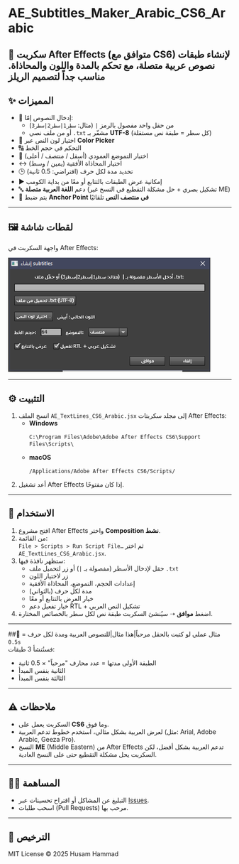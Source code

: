 # AE_Subtitles_Maker_Arabic_CS6_Arabic

📌 سكربت After Effects (متوافق مع **CS6**) 
لإنشاء طبقات نصوص عربية متصلة،
مع تحكم بالمدة واللون والمحاذاة.
مناسب جداً لتصميم الريلز 
---

## ✨ المميزات
- 📝 إدخال النصوص إمّا:
  - من حقل واحد مفصول بالرمز `|` (مثال: `سطر1|سطر2|سطر3`)
  - أو من ملف نصي `.txt` مشفّر بـ **UTF-8** (كل سطر = طبقة نص مستقلة)
- 🎨 اختيار لون النص عبر **Color Picker**
- 🔠 التحكم في حجم الخط
- 📍 اختيار التموضع العمودي (أسفل / منتصف / أعلى)
- ↔️ اختيار المحاذاة الأفقية (يمين / وسط)
- 🕒 تحديد مدة لكل حرف (افتراضي: 0.5 ثانية)
- ▶️ إمكانية عرض الطبقات بالتتابع أو معًا من بداية الكومب
- 🔤 دعم **اللغة العربية متصلة** (تشكيل بصري + حل مشكلة التقطيع في النسخ غير ME)
- 🎯 يتم ضبط **Anchor Point في منتصف النص** تلقائيًا

---

## 🖼️ لقطات شاشة
واجهة السكربت في After Effects:

![لقطة شاشة للسكربت](./screenshot.PNG)

---

## ⚙️ التثبيت
1. انسخ الملف `AE_TextLines_CS6_Arabic.jsx` إلى مجلد سكربتات After Effects:
   - **Windows**  
     ```
     C:\Program Files\Adobe\Adobe After Effects CS6\Support Files\Scripts\
     ```
   - **macOS**  
     ```
     /Applications/Adobe After Effects CS6/Scripts/
     ```
2. أعد تشغيل After Effects إذا كان مفتوحًا.

---

## 🚀 الاستخدام
1. افتح مشروع After Effects واختر **Composition نشط**.
2. من القائمة:  
   `File > Scripts > Run Script File…` ثم اختر `AE_TextLines_CS6_Arabic.jsx`.
3. ستظهر نافذة فيها:
   - حقل لإدخال الأسطر (مفصولة بـ `|`) أو زر لتحميل ملف `.txt`
   - زر لاختيار اللون
   - إعدادات الحجم، التموضع، المحاذاة الأفقية
   - مدة لكل حرف (بالثواني)
   - خيار العرض بالتتابع أو معًا
   - خيار تفعيل دعم RTL + تشكيل النص العربي
4. اضغط **موافق** ➝ سيُنشئ السكربت طبقة نص لكل سطر بالخصائص المختارة.

---

##🧩 مثال عملي
لو كتبت بالحقل
مرحباً|هذا مثال|للنصوص العربية
ومدة لكل حرف = `0.5s`  
فستُنشأ 3 طبقات:
- الطبقة الأولى مدتها = عدد محارف "مرحباً" × 0.5 ثانية
- الثانية بنفس المبدأ
- الثالثة بنفس المبدأ

---

## ⚠️ ملاحظات
- السكربت يعمل على **CS6** وما فوق.  
- لعرض العربية بشكل مثالي، استخدم خطوط تدعم العربية (مثل: Arial, Adobe Arabic, Geeza Pro).  
- النسخ **ME** (Middle Eastern) من After Effects تدعم العربية بشكل أفضل، لكن السكربت يحل مشكلة التقطيع حتى على النسخ العادية.  

---

## 👨‍💻 المساهمة
- التبليغ عن المشاكل أو اقتراح تحسينات عبر [Issues](../../issues).
- اسحب طلبات (Pull Requests) مرحب بها.

---

## 📜 الترخيص
MIT License © 2025 Husam Hammad

